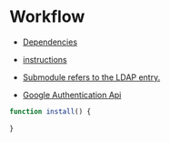 # Workflow

* <a href='https://github.com/Shachar297/Ldap-GoogleAuth/blob/master/server/requirements/dependecies.sh' target=_blank> Dependencies  </a>

* <a href='https://github.com/Shachar297/Ldap-GoogleAuth/blob/master/server/requirements/instructions.md' target=_blank> instructions </a>

* [Submodule refers to the LDAP entry.](/server)

* [Google Authentication Api](https://www.authenticatorapi.com/)

```javascript
function install() {
    
}
```